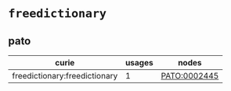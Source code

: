 # `freedictionary`

## pato

| curie                         |   usages | nodes                                               |
|-------------------------------|----------|-----------------------------------------------------|
| freedictionary:freedictionary |        1 | [PATO:0002445](https://bioregistry.io/PATO:0002445) |


